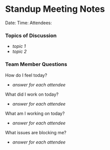 # Standup Meeting Notes

Date:
Time:
Attendees:

### Topics of Discussion

- *topic 1*
- *topic 2*

### Team Member Questions

How do I feel today?
- *answer for each attendee*

What did I work on today?
- *answer for each attendee*

What am I working on today?
- *answer for each attendee*

What issues are blocking me?
- *answer for each attendee*
